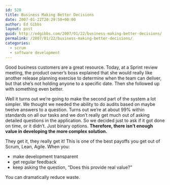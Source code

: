 ```yaml
---
id: 520
title: Business Making Better Decisions
date: 2007-01-22T20:29:50+00:00
author: Ed Gibbs
layout: post
guid: http://edgibbs.com/2007/01/22/business-making-better-decisions/
permalink: /2007/01/22/business-making-better-decisions/
categories:
  - scrum
  - software development
---
```

Good business customers are a great resource. Today, at a Sprint review meeting, the product owner&#8217;s boss explained that she would really like another release planning exercise to determine when the team can deliver, but that she&#8217;s not holding anyone to a specific date. Then she followed up with something even better. 

Well it turns out we&#8217;re going to make the second part of the system a lot simpler. We thought we needed the ability to do audits based on maybe twelve answers to a question. Turns out we&#8217;re at about 99% within standards on all our tasks and we don&#8217;t really get much out of asking detailed questions in the application. So we decided just to ask if it got done on time, or it didn&#8217;t. Just binary options. **Therefore, there isn&#8217;t enough value in developing the more complex solution.**

They get it, they really get it! This is one of the best payoffs you get out of Scrum, Lean, Agile. When you:

  * make development transparent
  * get regular feedback
  * keep asking the question, &#8220;Does this provide real value?&#8221;

You can dramatically reduce waste.